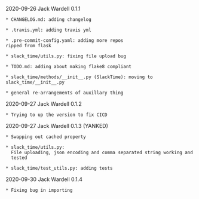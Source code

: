 2020-09-26  Jack Wardell   0.1.1

    * CHANGELOG.md: adding changelog

    * .travis.yml: adding travis yml

    * .pre-commit-config.yaml: adding more repos
    ripped from flask

    * slack_time/utils.py: fixing file upload bug

    * TODO.md: adding about making flake8 compliant

    * slack_time/methods/__init__.py (SlackTime): moving to slack_time/__init__.py

    * general re-arrangements of auxillary thing


2020-09-27   Jack Wardell   0.1.2

    * Trying to up the version to fix CICD


2020-09-27   Jack Wardell 0.1.3 (YANKED)

    * Swapping out cached property

    * slack_time/utils.py:
      File uploading, json encoding and comma separated string working and
      tested

    * slack_time/test_utils.py: adding tests


2020-09-30   Jack Wardell 0.1.4

    * Fixing bug in importing
